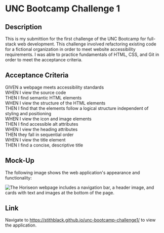 # UNC Bootcamp Challenge 1

## Description

This is my submittion for the first challenge of the UNC Bootcamp for full-stack web development. This challenge involved refactoring existing 
code for a fictional organization in order to meet website accessibility requirements. I was able to practice fundamentals of HTML, CSS, and Git
in order to meet the acceptance criteria.

## Acceptance Criteria

GIVEN a webpage meets accessibility standards  
WHEN I view the source code  
THEN I find semantic HTML elements  
WHEN I view the structure of the HTML elements  
THEN I find that the elements follow a logical structure independent of styling and positioning  
WHEN I view the icon and image elements  
THEN I find accessible alt attributes  
WHEN I view the heading attributes  
THEN they fall in sequential order  
WHEN I view the title element  
THEN I find a concise, descriptive title  

## Mock-Up

The following image shows the web application's appearance and functionality:

![The Horiseon webpage includes a navigation bar, a header image, and cards with text and images at the bottom of the page.](https://user-images.githubusercontent.com/24467248/213618861-e586f33e-ae4a-4bcb-a900-e5cb45c43f3e.png)

## Link

Navigate to https://stithblack.github.io/unc-bootcamp-challenge1/ to view the application.

